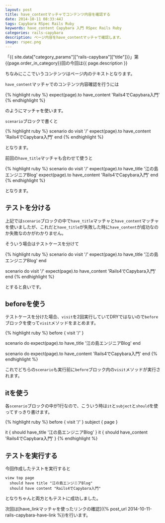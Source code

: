 ```yaml
---
layout: post
title: have_contentマッチャでコンテンツ内容を確認する
date: 2014-10-11 08:33:44J
tags: Capybara RSpec Rails Ruby
keywords: have_content Capybara 入門 RSpec Rails Ruby
categories: rails-capybara
description: ページ内容をhave_contentマッチャで確認します。
image: rspec.png
---
```


「{{ site.data["category_params"]["rails-capybara"]["title"]}}」第{{page.order_in_category}}回の今回は{{ page.description }}

ちなみにここでいうコンテンツはページ内のテキストとなります。

`have_content`マッチャでのコンテンツ内容確認を行うには

{% highlight ruby %}
expect(page).to have_content 'Rails4でCapybara入門'
{% endhighlight %}

のようにマッチャを使います。

`scenario`ブロックで書くと

{% highlight ruby %}
scenario do
  visit '/'
  expect(page).to have_content 'Rails4でCapybara入門'
end
{% endhighlight %}

となります。

前回の`have_title`マッチャも合わせて使うと

{% highlight ruby %}
scenario do
  visit '/'
  expect(page).to have_title '江の島エンジニアBlog'
  expect(page).to have_content 'Rails4でCapybara入門'
end
{% endhighlight %}

となります。

## テストを分ける

上記では`scenario`ブロックの中で`have_title`マッチャと`have_content`マッチャを使いましたが、これだと`have_title`が失敗した時に`have_content`が成功なのか失敗なのかがわかりません。

そういう場合はテストケースを分けて

{% highlight ruby %}
scenario do
  visit '/'
  expect(page).to have_title '江の島エンジニアBlog'
end

scenario do
  visit '/'
  expect(page).to have_content 'Rails4でCapybara入門'
end
{% endhighlight %}

とすると良いです。

## beforeを使う

テストケースを分けた場合、`visit`を2回実行していてDRYではないので`before`ブロックを使って`visit`メソッドをまとめます。

{% highlight ruby %}
before { visit '/' }

scenario do
  expect(page).to have_title '江の島エンジニアBlog'
end

scenario do
  expect(page).to have_content 'Rails4でCapybara入門'
end
{% endhighlight %}

これでどちらの`scenario`も実行前に`before`ブロック内の`visit`メソッドが実行されます。

## itを使う

各`scenario`ブロックの中が1行なので、こういう時は`it`と`subject`と`should`を使ってすっきり書けます。

{% highlight ruby %}
before { visit '/' }
subject { page }

it { should have_title '江の島エンジニアBlog' }
it { should have_content 'Rails4でCapybara入門' }
{% endhighlight %}

## テストを実行する

今回作成したテストを実行すると

    view top page
      should have title "江の島エンジニアBlog"
      should have content "Rails4でCapybara入門"

となりちゃんと両方ともテストに成功しました。

次回は[have_linkマッチャを使ったリンクの確認]({% post_url 2014-10-11-rails-capybara-have-link %})を行います。

